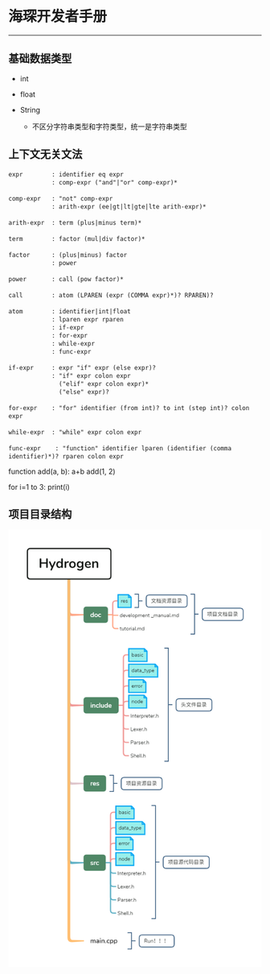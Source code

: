 # 海琛开发者手册

---

## 基础数据类型

- int
- float

- String
  - 不区分字符串类型和字符类型，统一是字符串类型

## 上下文无关文法

```CFG
expr        : identifier eq expr
            : comp-expr ("and"|"or" comp-expr)*

comp-expr   : "not" comp-expr
            : arith-expr (ee|gt|lt|gte|lte arith-expr)*

arith-expr  : term (plus|minus term)* 

term        : factor (mul|div factor)*

factor      : (plus|minus) factor
            : power

power       : call (pow factor)*

call        : atom (LPAREN (expr (COMMA expr)*)? RPAREN)?

atom        : identifier|int|float
            : lparen expr rparen
            : if-expr
            : for-expr
            : while-expr
            : func-expr

if-expr     : expr "if" expr (else expr)?
            : "if" expr colon expr 
              ("elif" expr colon expr)*
              ("else" expr)?

for-expr    : "for" identifier (from int)? to int (step int)? colon expr

while-expr  : "while" expr colon expr

func-expr    : "function" identifier lparen (identifier (comma identifier)*)? rparen colon expr
```

function add(a, b): a+b
add(1, 2)

for i=1 to 3: print(i)

## 项目目录结构

![Hydrogen项目目录结构](res/Hydrogen项目目录结构.png)
